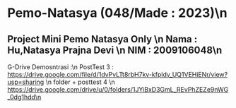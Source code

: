 # Pemo-Natasya (048/Made : 2023)\n
 Project Mini Pemo Natasya Only \n
 Nama : Hu,Natasya Prajna Devi \n
 NIM   : 2009106048\n
------------------------------
G-Drive Demosntrasi :\n
PostTest 3 : https://drive.google.com/file/d/1dvPvLTt8rbH7kv-kfpldv_UQ1VEHiENr/view?usp=sharing \n
folder + posttest 4 \n
https://drive.google.com/drive/u/0/folders/1JYiBxD3GmL_REvPhZEZe9nWG_0dg1hdd\n
